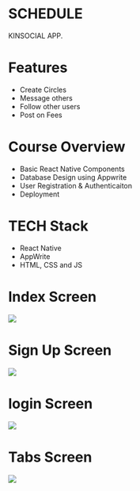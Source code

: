 # SCHEDULE
KINSOCIAL APP.

# Features
* Create Circles
* Message others 
* Follow other users
* Post on Fees

# Course Overview
* Basic React Native Components
* Database Design using Appwrite
* User Registration & Authenticaiton
* Deployment

# TECH Stack
* React Native
* AppWrite
* HTML, CSS and JS

 # Index Screen
<img src="assets/images/index.jpg">

# Sign Up Screen
<img src="assets/images/sign up.jpg">  

# login Screen
<img src="assets/images/sign in.jpg">  

# Tabs Screen
<img src="assets/images/tabs screen.jpg">